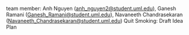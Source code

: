 ﻿team member: Anh Nguyen (anh_nguyen2@student.uml.edu), Ganesh Ramani (Ganesh_Ramani@student.uml.edu), Navaneeth Chandrasekaran (Navaneeth_Chandrasekaran@student.uml.edu)
 Quit Smoking: Draft Idea Plan
